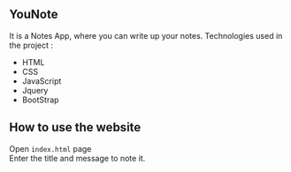 ## YouNote
It is a Notes App, where you can write up your notes.
Technologies used in the project :<br />
- HTML<br />
- CSS<br />
- JavaScript<br />
- Jquery<br />
- BootStrap<br />

## How to use the website
Open `index.html` page<br />
Enter the title and message to note it.
